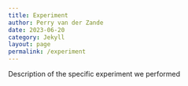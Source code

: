 ```yaml
---
title: Experiment 
author: Perry van der Zande
date: 2023-06-20
category: Jekyll
layout: page
permalink: /experiment
---
```


Description of the specific experiment we performed